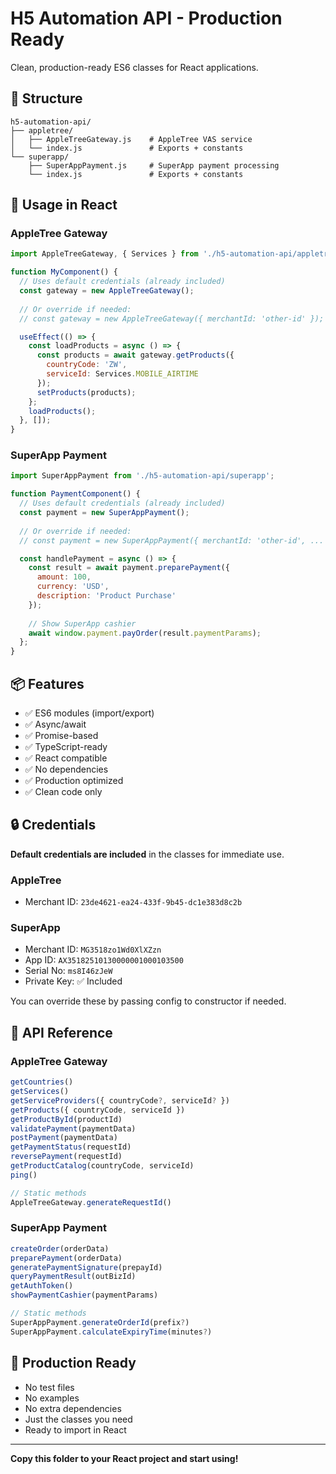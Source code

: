 # H5 Automation API - Production Ready

Clean, production-ready ES6 classes for React applications.

## 📁 Structure

```
h5-automation-api/
├── appletree/
│   ├── AppleTreeGateway.js    # AppleTree VAS service
│   └── index.js               # Exports + constants
└── superapp/
    ├── SuperAppPayment.js     # SuperApp payment processing
    └── index.js               # Exports + constants
```

## 🚀 Usage in React

### AppleTree Gateway

```jsx
import AppleTreeGateway, { Services } from './h5-automation-api/appletree';

function MyComponent() {
  // Uses default credentials (already included)
  const gateway = new AppleTreeGateway();
  
  // Or override if needed:
  // const gateway = new AppleTreeGateway({ merchantId: 'other-id' });

  useEffect(() => {
    const loadProducts = async () => {
      const products = await gateway.getProducts({
        countryCode: 'ZW',
        serviceId: Services.MOBILE_AIRTIME
      });
      setProducts(products);
    };
    loadProducts();
  }, []);
}
```

### SuperApp Payment

```jsx
import SuperAppPayment from './h5-automation-api/superapp';

function PaymentComponent() {
  // Uses default credentials (already included)
  const payment = new SuperAppPayment();
  
  // Or override if needed:
  // const payment = new SuperAppPayment({ merchantId: 'other-id', ... });

  const handlePayment = async () => {
    const result = await payment.preparePayment({
      amount: 100,
      currency: 'USD',
      description: 'Product Purchase'
    });
    
    // Show SuperApp cashier
    await window.payment.payOrder(result.paymentParams);
  };
}
```

## 📦 Features

- ✅ ES6 modules (import/export)
- ✅ Async/await
- ✅ Promise-based
- ✅ TypeScript-ready
- ✅ React compatible
- ✅ No dependencies
- ✅ Production optimized
- ✅ Clean code only

## 🔒 Credentials

**Default credentials are included** in the classes for immediate use.

### AppleTree
- Merchant ID: `23de4621-ea24-433f-9b45-dc1e383d8c2b`

### SuperApp
- Merchant ID: `MG3518zo1Wd0XlXZzn`
- App ID: `AX35182510130000001000103500`
- Serial No: `ms8I46zJeW`
- Private Key: ✅ Included

You can override these by passing config to constructor if needed.

## 📝 API Reference

### AppleTree Gateway

```javascript
getCountries()
getServices()
getServiceProviders({ countryCode?, serviceId? })
getProducts({ countryCode, serviceId })
getProductById(productId)
validatePayment(paymentData)
postPayment(paymentData)
getPaymentStatus(requestId)
reversePayment(requestId)
getProductCatalog(countryCode, serviceId)
ping()

// Static methods
AppleTreeGateway.generateRequestId()
```

### SuperApp Payment

```javascript
createOrder(orderData)
preparePayment(orderData)
generatePaymentSignature(prepayId)
queryPaymentResult(outBizId)
getAuthToken()
showPaymentCashier(paymentParams)

// Static methods
SuperAppPayment.generateOrderId(prefix?)
SuperAppPayment.calculateExpiryTime(minutes?)
```

## 🎯 Production Ready

- No test files
- No examples
- No extra dependencies
- Just the classes you need
- Ready to import in React

---

**Copy this folder to your React project and start using!**

